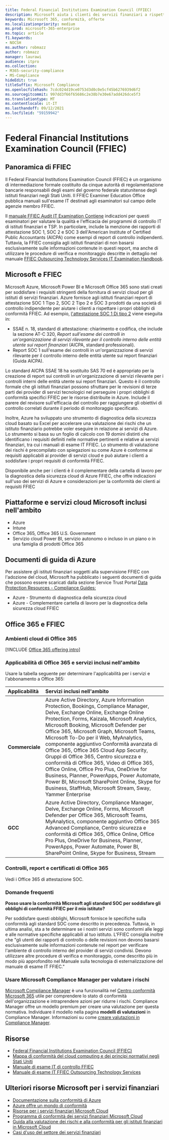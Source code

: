 ```yaml
---
title: Federal Financial Institutions Examination Council (FFIEC)
description: Microsoft aiuta i clienti dei servizi finanziari a rispettare i requisiti di controllo del Federal Financial Institutions Examination Council (FFIEC).
keywords: Microsoft 365, conformità, offerte
ms.localizationpriority: medium
ms.prod: microsoft-365-enterprise
ms.topic: article
f1.keywords:
- NOCSH
ms.author: robmazz
author: robmazz
manager: laurawi
audience: itpro
ms.collection:
- M365-security-compliance
- MS-Compliance
hideEdit: true
titleSuffix: Microsoft Compliance
ms.openlocfilehash: 7cdc024d19ce0753d3d0c0e5cf45b6276939d6f2
ms.sourcegitcommit: 997dd3f66f65686c2e38b7e30e67add426dce5f3
ms.translationtype: MT
ms.contentlocale: it-IT
ms.lasthandoff: 09/12/2021
ms.locfileid: "59159942"
---
```

# <a name="federal-financial-institutions-examination-council-ffiec"></a>Federal Financial Institutions Examination Council (FFIEC)

## <a name="ffiec-overview"></a>Panoramica di FFIEC

Il Federal Financial Institutions Examination Council (FFIEC) è un organismo di intermediazione formale costituito da cinque autorità di regolamentazione bancarie responsabili degli esami del governo federale statunitense degli istituti finanziari negli Stati Uniti. Il FFIEC Examiner Education Office pubblica manuali sull'esame IT destinati agli esaminatori sul campo delle agenzie membro FFIEC.

Il [manuale FFIEC Audit IT Examination Contiene](https://ithandbook.ffiec.gov/it-booklets/audit.aspx) indicazioni per questi esaminatori per valutare la qualità e l'efficacia dei programmi di controllo IT di istituti finanziari e TSP. In particolare, include la menzione dei rapporti di attestazione SOC 1, SOC 2 e SOC 3 dell'American Institute of Certified Public Accountants (AICPA) come esempi di report di controllo indipendenti. Tuttavia, la FFIEC consiglia agli istituti finanziari di non basarsi esclusivamente sulle informazioni contenute in questi report, ma anche di utilizzare le procedure di verifica e monitoraggio descritte in dettaglio nel manuale [FFIEC Outsourcing Technology Services IT Examination Handbook](https://ithandbook.ffiec.gov/it-booklets/outsourcing-technology-services.aspx).

## <a name="microsoft-and-ffiec"></a>Microsoft e FFIEC

Microsoft Azure, Microsoft Power BI e Microsoft Office 365 sono stati creati per soddisfare i requisiti stringenti della fornitura di servizi cloud per gli istituti di servizi finanziari. Azure fornisce agli istituti finanziari report di attestazione SOC 1 Tipo 2, SOC 2 Tipo 2 e SOC 3 prodotti da una società di controllo indipendente per aiutare i clienti a rispettare i propri obblighi di conformità FFIEC. Ad esempio, [l'attestazione SOC 1 Di tipo 2](./offering-soc-1.md) viene eseguita in:

- SSAE n. 18, standard di attestazione: chiarimento e codifica, che include la sezione AT-C 320, *Report sull'esame dei controlli in un'organizzazione di servizi rilevante per il controllo interno delle entità utente sui report finanziari* (AICPA, standard professionali).
- Report SOC 1 sull'esame dei controlli in un'organizzazione di servizi rilevante per il controllo interno delle entità utente sui report finanziari (Guida AICPA).

Lo standard AICPA SSAE 18 ha sostituito SAS 70 ed è appropriato per la creazione di report sui controlli in un'organizzazione di servizi rilevante per i controlli interni delle entità utente sui report finanziari. Questo è il controllo formale che gli istituti finanziari possono sfruttare per le revisioni di terze parti dei provider di servizi tecnologici nel perseguire i propri obblighi di conformità specifici FFIEC per le risorse distribuite in Azure. Include il parere del revisore sull'efficacia del controllo per raggiungere gli obiettivi di controllo correlati durante il periodo di monitoraggio specificato.

Inoltre, Azure ha sviluppato uno strumento di diagnostica della sicurezza cloud basato su Excel per accelerare una valutazione dei rischi che un istituto finanziario potrebbe voler eseguire in relazione ai servizi di Azure. Lo strumento si basa su un foglio di calcolo con 19 domini distinti che identificano i requisiti definiti nelle normative pertinenti e relative ai servizi finanziari, tra cui i manuali di esame IT FFIEC.  Lo strumento di valutazione dei rischi è precompilato con spiegazioni su come Azure è conforme ai requisiti applicabili ai provider di servizi cloud e può aiutare i clienti a soddisfare i propri requisiti di conformità FFIEC.

Disponibile anche per i clienti è il complementare della cartella di lavoro per la diagnostica della sicurezza cloud di Azure FFIEC, che offre indicazioni sull'uso dei servizi di Azure e considerazioni per la conformità dei clienti ai requisiti FFIEC

## <a name="microsoft-in-scope-cloud-platforms--services"></a>Piattaforme e servizi cloud Microsoft inclusi nell'ambito

- Azure
- Intune
- Office 365, Office 365 U.S. Government
- Servizio cloud Power BI, servizio autonomo o incluso in un piano o in una famiglia di prodotti Office 365

## <a name="azure-guidance-documents"></a>Documenti di guida di Azure

Per assistere gli istituti finanziari soggetti alla supervisione FFIEC con l'adozione del cloud, Microsoft ha pubblicato i seguenti documenti di guida che possono essere scaricati dalla sezione Service Trust Portal [Data Protection Resources - Compliance Guides:](https://servicetrust.microsoft.com/ViewPage/TrustDocumentsV3)

- Azure - Strumento di diagnostica della sicurezza cloud
- Azure - Complementare cartella di lavoro per la diagnostica della sicurezza cloud FFIEC

## <a name="office-365-and-ffiec"></a>Office 365 e FFIEC

### <a name="office-365-cloud-environments"></a>Ambienti cloud di Office 365

[!INCLUDE [Office 365 offering intro](../includes/o365-offering-introduction.md)]

### <a name="office-365-applicability-and-in-scope-services"></a>Applicabilità di Office 365 e servizi inclusi nell'ambito

Usare la tabella seguente per determinare l'applicabilità per i servizi e l'abbonamento a Office 365:

| **Applicabilità** | **Servizi inclusi nell'ambito** |
|:------------------|:----------------------|
| **Commerciale** | Azure Active Directory, Azure Information Protection, Bookings, Compliance Manager, Delve, Exchange Online, Exchange Online Protection, Forms, Kaizala, Microsoft Analytics, Microsoft Booking, Microsoft Defender per Office 365, Microsoft Graph, Microsoft Teams, Microsoft To-Do per il Web, MyAnalytics, componente aggiuntivo Conformità avanzata di Office 365, Office 365 Cloud App Security, Gruppi di Office 365, Centro sicurezza e conformità di Office 365, Video di Office 365, Office Online, Office Pro Plus, OneDrive for Business, Planner, PowerApps, Power Automate, Power BI, Microsoft SharePoint Online, Skype for Business, StaffHub, Microsoft Stream, Sway, Yammer Enterprise |
| **GCC** | Azure Active Directory, Compliance Manager, Delve, Exchange Online, Forms, Microsoft Defender per Office 365, Microsoft Teams, MyAnalytics, componente aggiuntivo Office 365 Advanced Compliance, Centro sicurezza e conformità di Office 365, Office Online, Office Pro Plus, OneDrive for Business, Planner, PowerApps, Power Automate, Power BI, SharePoint Online, Skype for Business, Stream |

### <a name="office-365-audits-reports-and-certificates"></a>Controlli, report e certificati di Office 365

Vedi i Office 365 di attestazione SOC.

### <a name="frequently-asked-questions"></a>Domande frequenti

**Posso usare la conformità Microsoft agli standard SOC per soddisfare gli obblighi di conformità FFIEC per il mio istituto?**

Per soddisfare questi obblighi, Microsoft fornisce le specifiche sulla conformità agli standard SOC come descritto in precedenza. Tuttavia, in ultima analisi, sta a te determinare se i nostri servizi sono conformi alle leggi e alle normative specifiche applicabili al tuo istituto. L'FFIEC consiglia inoltre che "gli utenti dei rapporti di controllo o delle revisioni non devono basarsi esclusivamente sulle informazioni contenute nel report per verificare l'ambiente di controllo interno del provider di servizi condivisi. Devono utilizzare altre procedure di verifica e [](https://ithandbook.ffiec.gov/it-booklets/outsourcing-technology-services.aspx) monitoraggio, come descritto più in modo più approfondito nel Manuale sulla tecnologia di esternalizzazione del manuale di esame IT FFIEC."

### <a name="use-microsoft-compliance-manager-to-assess-your-risk"></a>Usare Microsoft Compliance Manager per valutare i rischi

[Microsoft Compliance Manager](/microsoft-365/compliance/compliance-manager) è una funzionalità nel [Centro conformità Microsoft 365](/microsoft-365/compliance/microsoft-365-compliance-center) utile per comprendere lo stato di conformità dell'organizzazione e intraprendere azioni per ridurre i rischi. Compliance Manager offre un modello premium per creare una valutazione per questa normativa. Individuare il modello nella pagina **modelli di valutazioni** in Compliance Manager. Informazioni su come [creare valutazioni in Compliance Manager](/microsoft-365/compliance/compliance-manager-assessments).

## <a name="resources"></a>Risorse

- [Federal Financial Institutions Examination Council (FFIEC)](https://www.ffiec.gov/)
- [Mappa di conformità del cloud computing e dei principi normativi negli Stati Uniti](https://servicetrust.microsoft.com/ViewPage/TrustDocuments?command=Download&downloadType=Document&downloadId=5b483567-00b0-4d86-96ae-ee887dadb61c&docTab=6d000410-c9e9-11e7-9a91-892aae8839ad_Compliance_Guides)
- [Manuale di esame IT di controllo FFIEC](https://ithandbook.ffiec.gov/it-booklets/audit.aspx)
- [Manuale di esame IT FFIEC Outsourcing Technology Services](https://ithandbook.ffiec.gov/it-booklets/outsourcing-technology-services.aspx)

## <a name="other-microsoft-resources-for-financial-services"></a>Ulteriori risorse Microsoft per i servizi finanziari

- [Documentazione sulla conformità di Azure](/azure/compliance/)
- [Azure offre un mondo di conformità](https://azure.microsoft.com/resources/azure-enables-a-world-of-compliance/)
- [Risorse per i servizi finanziari Microsoft Cloud](https://servicetrust.microsoft.com/viewpage/financialservicesoverview)
- [Programma di conformità dei servizi finanziari Microsoft Cloud](https://aka.ms/FSCP-Print)
- [Guida alla valutazione dei rischi e alla conformità per gli istituti finanziari in Microsoft Cloud](https://azure.microsoft.com/resources/risk-assessment-and-compliance-guide-for-financial-institutions-in-the-microsoft-cloud-/)
- [Casi d'uso del settore dei servizi finanziari](/azure/industry/financial/)
